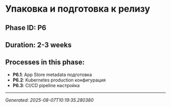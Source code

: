 # Упаковка и подготовка к релизу

## Phase ID: P6
## Duration: 2-3 weeks

## Processes in this phase:
- **P6.1**: App Store metadata подготовка
- **P6.2**: Kubernetes production конфигурация
- **P6.3**: CI/CD pipeline настройка

---
*Generated: 2025-08-07T10:19:35.280380*
